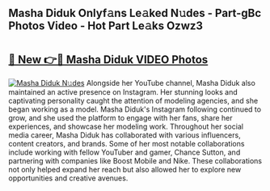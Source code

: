 ## Masha Diduk Onlyf𝚊ns Le𝚊ked N𝚞des - Part-gBc Photos Video - Hot Part Le𝚊ks Ozwz3

# <h2><a href="http://ab23324.deff.icu/?id=Masha+Diduk">🔗 New 👉🔴 Masha Diduk VIDEO Photos</a></h2>

[![Masha Diduk N𝚞des](https://i.imgur.com/rIISA9y.gif)](http://ab23324.deff.icu/?id=Masha+Diduk)
Alongside her YouTube channel, Masha Diduk also maintained an active presence on Instagram. Her stunning looks and captivating personality caught the attention of modeling agencies, and she began working as a model. Masha Diduk's Instagram following continued to grow, and she used the platform to engage with her fans, share her experiences, and showcase her modeling work. Throughout her social media career, Masha Diduk has collaborated with various influencers, content creators, and brands. Some of her most notable collaborations include working with fellow YouTuber and gamer, Chance Sutton, and partnering with companies like Boost Mobile and Nike. These collaborations not only helped expand her reach but also allowed her to explore new opportunities and creative avenues.
